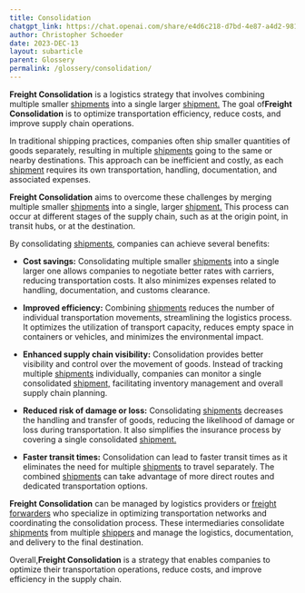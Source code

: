 ```yaml
---
title: Consolidation
chatgpt_link: https://chat.openai.com/share/e4d6c218-d7bd-4e87-a4d2-98101b1243cb
author: Christopher Schoeder
date: 2023-DEC-13
layout: subarticle
parent: Glossery
permalink: /glossery/consolidation/
---
```


**Freight Consolidation** is a logistics strategy that involves combining multiple smaller <a href="shipments">shipments</a> into a single larger <a href="/glossery/shipments">shipment.</a> The goal of**Freight Consolidation** is to optimize transportation efficiency, reduce costs, and improve supply chain operations.

In traditional shipping practices, companies often ship smaller quantities of goods separately, resulting in multiple <a href="shipments">shipments</a> going to the same or nearby destinations. This approach can be inefficient and costly, as each <a href="shipments">shipment</a> requires its own transportation, handling, documentation, and associated expenses.

**Freight Consolidation** aims to overcome these challenges by merging multiple smaller <a href="shipments">shipments</a> into a single, larger <a href="/glossery/shipments">shipment.</a> This process can occur at different stages of the supply chain, such as at the origin point, in transit hubs, or at the destination.

By consolidating <a href="shipments">shipments</a>, companies can achieve several benefits:

- **Cost savings:** Consolidating multiple smaller <a href="shipments">shipments</a> into a single larger one allows companies to negotiate better rates with carriers, reducing transportation costs. It also minimizes expenses related to handling, documentation, and customs clearance.

- **Improved efficiency:** Combining <a href="shipments">shipments</a> reduces the number of individual transportation movements, streamlining the logistics process. It optimizes the utilization of transport capacity, reduces empty space in containers or vehicles, and minimizes the environmental impact.

- **Enhanced supply chain visibility:** Consolidation provides better visibility and control over the movement of goods. Instead of tracking multiple <a href="shipments">shipments</a> individually, companies can monitor a single consolidated <a href="/glossery/shipments">shipment,</a> facilitating inventory management and overall supply chain planning.

- **Reduced risk of damage or loss:** Consolidating <a href="shipments">shipments</a> decreases the handling and transfer of goods, reducing the likelihood of damage or loss during transportation. It also simplifies the insurance process by covering a single consolidated <a href="/glossery/shipments">shipment.</a>

- **Faster transit times:** Consolidation can lead to faster transit times as it eliminates the need for multiple <a href="shipments">shipments</a> to travel separately. The combined <a href="/glossery/shipments">shipments</a> can take advantage of more direct routes and dedicated transportation options.

**Freight Consolidation** can be managed by logistics providers or <a href="/parties/freight-forwarder">freight forwarders</a> who specialize in optimizing transportation networks and coordinating the consolidation process. These intermediaries consolidate <a href="shipments">shipments</a> from multiple <a href="/parties/shipper">shippers</a> and manage the logistics, documentation, and delivery to the final destination.

Overall,**Freight Consolidation** is a strategy that enables companies to optimize their transportation operations, reduce costs, and improve efficiency in the supply chain.
